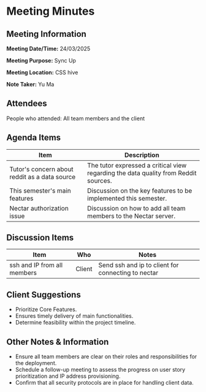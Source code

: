 # Meeting Minutes

## Meeting Information

**Meeting Date/Time:** 24/03/2025

**Meeting Purpose:** Sync Up  

**Meeting Location:** CSS hive

**Note Taker:** Yu Ma

## Attendees

People who attended: All team members and the client


## Agenda Items
| Item                                          | Description                                                  |
| --------------------------------------------- | ------------------------------------------------------------ |
| Tutor's concern about reddit as a data source | The tutor expressed a critical view regarding the data quality from Reddit sources. |
| This semester's main features                 | Discussion on the key features to be implemented this semester. |
| Nectar authorization issue                    | Discussion on how to add all team members to the Nectar server. |


## Discussion Items
| Item                        | Who    | Notes                                              |
| --------------------------- | ------ | -------------------------------------------------- |
| ssh and IP from all members | Client | Send ssh and ip to client for connecting to nectar |


## Client Suggestions
- Prioritize Core Features.
- Ensures timely delivery of main functionalities.
- Determine feasibility within the project timeline. 


## Other Notes & Information
- Ensure all team members are clear on their roles and responsibilities for the deployment.
- Schedule a follow-up meeting to assess the progress on user story prioritization and IP address provisioning.
- Confirm that all security protocols are in place for handling client data.

